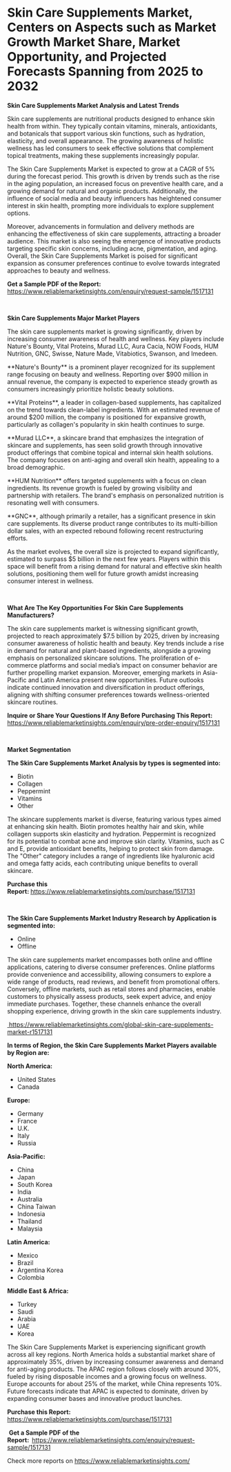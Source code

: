 <p><h1>Skin Care Supplements Market, Centers on Aspects such as Market Growth Market Share, Market Opportunity, and Projected Forecasts Spanning from 2025 to 2032</h1></p><p><strong>Skin Care Supplements Market Analysis and Latest Trends</strong></p>
<p><p>Skin care supplements are nutritional products designed to enhance skin health from within. They typically contain vitamins, minerals, antioxidants, and botanicals that support various skin functions, such as hydration, elasticity, and overall appearance. The growing awareness of holistic wellness has led consumers to seek effective solutions that complement topical treatments, making these supplements increasingly popular.</p><p>The Skin Care Supplements Market is expected to grow at a CAGR of 5% during the forecast period. This growth is driven by trends such as the rise in the aging population, an increased focus on preventive health care, and a growing demand for natural and organic products. Additionally, the influence of social media and beauty influencers has heightened consumer interest in skin health, prompting more individuals to explore supplement options.</p><p>Moreover, advancements in formulation and delivery methods are enhancing the effectiveness of skin care supplements, attracting a broader audience. This market is also seeing the emergence of innovative products targeting specific skin concerns, including acne, pigmentation, and aging. Overall, the Skin Care Supplements Market is poised for significant expansion as consumer preferences continue to evolve towards integrated approaches to beauty and wellness.</p></p>
<p><strong>Get a Sample PDF of the Report:&nbsp;</strong> <a href="https://www.reliablemarketinsights.com/enquiry/request-sample/1517131?utm_campaign=1166&utm_medium=2&utm_source=Github&utm_content=ia&utm_term=08022025&utm_id=skin-care-supplements">https://www.reliablemarketinsights.com/enquiry/request-sample/1517131</a></p>
<p>&nbsp;</p>
<p><strong>Skin Care Supplements Major Market Players</strong></p>
<p><p>The skin care supplements market is growing significantly, driven by increasing consumer awareness of health and wellness. Key players include Nature's Bounty, Vital Proteins, Murad LLC, Aura Cacia, NOW Foods, HUM Nutrition, GNC, Swisse, Nature Made, Vitabiotics, Swanson, and Imedeen. </p><p>**Nature's Bounty** is a prominent player recognized for its supplement range focusing on beauty and wellness. Reporting over $900 million in annual revenue, the company is expected to experience steady growth as consumers increasingly prioritize holistic beauty solutions.</p><p>**Vital Proteins**, a leader in collagen-based supplements, has capitalized on the trend towards clean-label ingredients. With an estimated revenue of around $200 million, the company is positioned for expansive growth, particularly as collagen's popularity in skin health continues to surge.</p><p>**Murad LLC**, a skincare brand that emphasizes the integration of skincare and supplements, has seen solid growth through innovative product offerings that combine topical and internal skin health solutions. The company focuses on anti-aging and overall skin health, appealing to a broad demographic.</p><p>**HUM Nutrition** offers targeted supplements with a focus on clean ingredients. Its revenue growth is fueled by growing visibility and partnership with retailers. The brand's emphasis on personalized nutrition is resonating well with consumers.</p><p>**GNC**, although primarily a retailer, has a significant presence in skin care supplements. Its diverse product range contributes to its multi-billion dollar sales, with an expected rebound following recent restructuring efforts.</p><p>As the market evolves, the overall size is projected to expand significantly, estimated to surpass $5 billion in the next few years. Players within this space will benefit from a rising demand for natural and effective skin health solutions, positioning them well for future growth amidst increasing consumer interest in wellness.</p></p>
<p>&nbsp;</p>
<p><strong>What Are The Key Opportunities For Skin Care Supplements Manufacturers?</strong></p>
<p><p>The skin care supplements market is witnessing significant growth, projected to reach approximately $7.5 billion by 2025, driven by increasing consumer awareness of holistic health and beauty. Key trends include a rise in demand for natural and plant-based ingredients, alongside a growing emphasis on personalized skincare solutions. The proliferation of e-commerce platforms and social media’s impact on consumer behavior are further propelling market expansion. Moreover, emerging markets in Asia-Pacific and Latin America present new opportunities. Future outlooks indicate continued innovation and diversification in product offerings, aligning with shifting consumer preferences towards wellness-oriented skincare routines.</p></p>
<p><strong>Inquire or Share Your Questions If Any Before Purchasing This Report:</strong> <a href="https://www.reliablemarketinsights.com/enquiry/pre-order-enquiry/1517131?utm_campaign=1166&utm_medium=2&utm_source=Github&utm_content=ia&utm_term=08022025&utm_id=skin-care-supplements">https://www.reliablemarketinsights.com/enquiry/pre-order-enquiry/1517131</a></p>
<p>&nbsp;</p>
<p><strong>Market Segmentation</strong></p>
<p><strong>The Skin Care Supplements Market Analysis by types is segmented into:</strong></p>
<p><ul><li>Biotin</li><li>Collagen</li><li>Peppermint</li><li>Vitamins</li><li>Other</li></ul></p>
<p><p>The skincare supplements market is diverse, featuring various types aimed at enhancing skin health. Biotin promotes healthy hair and skin, while collagen supports skin elasticity and hydration. Peppermint is recognized for its potential to combat acne and improve skin clarity. Vitamins, such as C and E, provide antioxidant benefits, helping to protect skin from damage. The "Other" category includes a range of ingredients like hyaluronic acid and omega fatty acids, each contributing unique benefits to overall skincare.</p></p>
<p><strong>Purchase this Report:&nbsp;</strong><a href="https://www.reliablemarketinsights.com/purchase/1517131?utm_campaign=1166&utm_medium=2&utm_source=Github&utm_content=ia&utm_term=08022025&utm_id=skin-care-supplements">https://www.reliablemarketinsights.com/purchase/1517131</a></p>
<p>&nbsp;</p>
<p><strong>The Skin Care Supplements Market Industry Research by Application is segmented into:</strong></p>
<p><ul><li>Online</li><li>Offline</li></ul></p>
<p><p>The skin care supplements market encompasses both online and offline applications, catering to diverse consumer preferences. Online platforms provide convenience and accessibility, allowing consumers to explore a wide range of products, read reviews, and benefit from promotional offers. Conversely, offline markets, such as retail stores and pharmacies, enable customers to physically assess products, seek expert advice, and enjoy immediate purchases. Together, these channels enhance the overall shopping experience, driving growth in the skin care supplements industry.</p></p>
<p><a href="https://www.reliablemarketinsights.com/global-skin-care-supplements-market-r1517131?utm_campaign=1166&utm_medium=2&utm_source=Github&utm_content=ia&utm_term=08022025&utm_id=skin-care-supplements">&nbsp;https://www.reliablemarketinsights.com/global-skin-care-supplements-market-r1517131</a></p>
<p><strong>In terms of Region, the Skin Care Supplements Market Players available by Region are:</strong></p>
<p>
    <p> <strong> North America: </strong>
        <ul>
            <li>United States</li>
            <li>Canada</li>
        </ul>
        </p> 
    <p> <strong> Europe: </strong>
        <ul>
            <li>Germany</li>
            <li>France</li>
            <li>U.K.</li>
            <li>Italy</li>
            <li>Russia</li>
        </ul>
        </p> 
    <p> <strong> Asia-Pacific: </strong>
        <ul>
            <li>China</li>
            <li>Japan</li>
            <li>South Korea</li>
            <li>India</li>
            <li>Australia</li>
            <li>China Taiwan</li>
            <li>Indonesia</li>
            <li>Thailand</li>
            <li>Malaysia</li>
        </ul>
        </p> 
    <p> <strong> Latin America: </strong>
        <ul>
            <li>Mexico</li>
            <li>Brazil</li>
            <li>Argentina Korea</li>
            <li>Colombia</li>
        </ul>
        </p> 
    <p> <strong> Middle East & Africa: </strong>
        <ul>
            <li>Turkey</li>
            <li>Saudi</li>
            <li>Arabia</li>
            <li>UAE</li>
            <li>Korea</li>
        </ul>
    </p>
    </p>
<p><p>The Skin Care Supplements Market is experiencing significant growth across all key regions. North America holds a substantial market share of approximately 35%, driven by increasing consumer awareness and demand for anti-aging products. The APAC region follows closely with around 30%, fueled by rising disposable incomes and a growing focus on wellness. Europe accounts for about 25% of the market, while China represents 10%. Future forecasts indicate that APAC is expected to dominate, driven by expanding consumer bases and innovative product launches.</p></p>
<p><strong>Purchase this Report: </strong><a href="https://www.reliablemarketinsights.com/purchase/1517131?utm_campaign=1166&utm_medium=2&utm_source=Github&utm_content=ia&utm_term=08022025&utm_id=skin-care-supplements">https://www.reliablemarketinsights.com/purchase/1517131</a></p>
<p>&nbsp;<strong>Get a Sample PDF of the Report:&nbsp;&nbsp;</strong><a href="https://www.reliablemarketinsights.com/enquiry/request-sample/1517131?utm_campaign=1166&utm_medium=2&utm_source=Github&utm_content=ia&utm_term=08022025&utm_id=skin-care-supplements">https://www.reliablemarketinsights.com/enquiry/request-sample/1517131</a></p>
<p><strong></strong></p>
<p>Check more reports on <a href="https://www.reliablemarketinsights.com/?utm_campaign=1166&utm_medium=2&utm_source=Github&utm_content=ia&utm_term=08022025&utm_id=skin-care-supplements">https://www.reliablemarketinsights.com/</a></p>